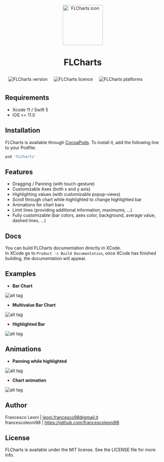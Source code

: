 <p align="center">
  <img style="width: 130px" src="https://raw.githubusercontent.com/francescoleoni98/FLCharts/main/Screenshots/FLCharts_icon.png" alt="FLCharts icon"/>
</p>
<H1 align="center">FLCharts</H1>

<div style="display: flex" >
  <img style="padding: 10px" src="https://img.shields.io/cocoapods/v/FLCharts.svg?style=flat" alt="FLCharts version"/>
  <img style="padding: 10px" src="https://img.shields.io/cocoapods/l/FLCharts.svg?style=flat" alt="FLCharts licence"/>
  <img style="padding: 10px" src="https://img.shields.io/cocoapods/p/FLCharts.svg?style=flat" alt="FLCharts platforms"/>
</div>


## Requirements
* Xcode 11 / Swift 5
* iOS >= 11.0


## Installation

FLCharts is available through [CocoaPods](https://cocoapods.org). To install it, add the following line to your Podfile:

```ruby
pod 'FLCharts'
```


## Features

 - Dragging / Panning (with touch-gesture)
 - Customizable Axes (both x and y axis)
 - Highlighting values (with customizable popup-views)
 - Scroll through chart while highlighted to change highlighted bar
 - Animations for chart bars
 - Limit lines (providing additional information, maximums, ...)
 - Fully customizable (bar colors, axes color, background, average value, dashed lines, ...)


## Docs

You can build FLCharts documentation directly in XCode.
</br>
In XCode go to `Product -> Build Documentation`, once XCode has finished building, the documentation will appear.


## Examples

 - **Bar Chart**

 ![alt tag](https://github.com/francescoleoni98/FLCharts/blob/main/Screenshots/base_chart.jpg)

 - **Multivalue Bar Chart**

 ![alt tag](https://github.com/francescoleoni98/FLCharts/blob/main/Screenshots/multiple_value_chart.jpg)

 - **Highlighted Bar**

 ![alt tag](https://github.com/francescoleoni98/FLCharts/blob/main/Screenshots/highlightedview_chart.jpg)


## Animations

- **Panning while highlighted**

 ![alt tag](https://raw.githubusercontent.com/francescoleoni98/FLCharts/main/Screenshots/GIFs/highlighted_pan_animation.gif)

- **Chart animation**

 ![alt tag](https://raw.githubusercontent.com/francescoleoni98/FLCharts/main/Screenshots/GIFs/start_bars_animation.gif)

## Author

Francesco Leoni | leoni.francesco98@gmail.it 
</br>
francescoleoni98 | https://github.com/francescoleoni98


## License

FLCharts is available under the MIT license. See the LICENSE file for more info.
